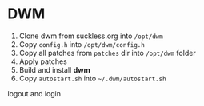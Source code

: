 # DWM 

1. Clone dwm from suckless.org into `/opt/dwm`
2. Copy `config.h` into `/opt/dwm/config.h`
3. Copy all patches from `patches` dir into `/opt/dwm` folder
4. Apply patches
5. Build and install **dwm** 
6. Copy `autostart.sh` into `~/.dwm/autostart.sh`

logout and login
